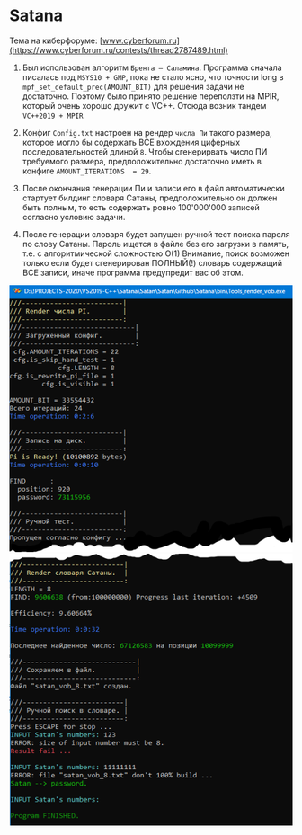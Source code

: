 # Satana

Тема на киберфоруме:
[www.cyberforum.ru](https://www.cyberforum.ru/contests/thread2787489.html)
 
1. Был использован алгоритм `Брента — Саламина`. Программа сначала писалась под `MSYS10 + GMP`, пока не стало ясно, что точности long в `mpf_set_default_prec(AMOUNT_BIT)` для решения задачи не достаточно. Поэтому было принято решение переползти на MPIR, который очень хорошо дружит с VC++. Отсюда возник тандем `VC++2019 + MPIR`

2. Конфиг `Config.txt` настроен на рендер `числа Пи` такого размера, которое могло бы содержать ВСЕ вхождения циферных последовательностей длиной `8`. Чтобы сгенерирвать число ПИ требуемого размера,
предположительно достаточно иметь в конфиге `AMOUNT_ITERATIONS  = 29`.

3. После окончания генерации Пи и записи его в файл автоматичеcки стартует билдинг словаря Сатаны, предположительно он должен быть полным, то есть содержать ровно 100'000'000 записей согласно условию задачи.

4. После генерации словаря будет запущен ручной тест поиска пароля по слову Сатаны. Пароль ищется в файле без его загрузки в память, т.е. с алгоритмической сложностью O(1) Внимание, поиск возможен только если будет сгенерирован ПОЛНЫЙ(!) словарь содержащий ВСЕ записи, иначе программа предупредит вас об этом.

![Screenshot in game 1](./screenshot_01.png)
![Screenshot in game 1](./screenshot_02.png)
